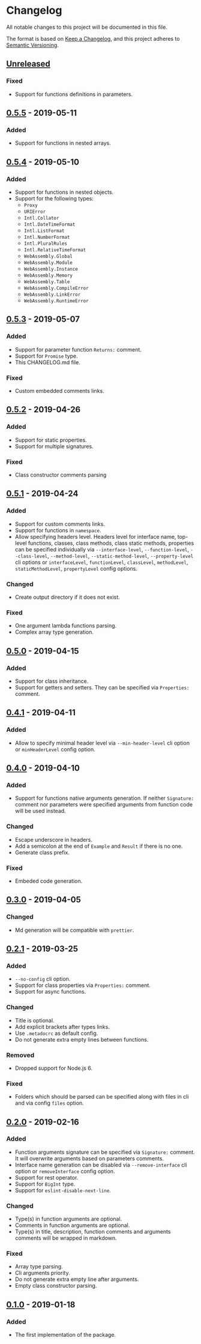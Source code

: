 # Changelog

All notable changes to this project will be documented in this file.

The format is based on [Keep a Changelog](https://keepachangelog.com/en/1.0.0/),
and this project adheres to
[Semantic Versioning](https://semver.org/spec/v2.0.0.html).

## [Unreleased][unreleased]

### Fixed

- Support for functions definitions in parameters.

## [0.5.5][] - 2019-05-11

### Added

- Support for functions in nested arrays.

## [0.5.4][] - 2019-05-10

### Added

- Support for functions in nested objects.
- Support for the following types:
  - `Proxy`
  - `URIError`
  - `Intl.Collator`
  - `Intl.DateTimeFormat`
  - `Intl.ListFormat`
  - `Intl.NumberFormat`
  - `Intl.PluralRules`
  - `Intl.RelativeTimeFormat`
  - `WebAssembly.Global`
  - `WebAssembly.Module`
  - `WebAssembly.Instance`
  - `WebAssembly.Memory`
  - `WebAssembly.Table`
  - `WebAssembly.CompileError`
  - `WebAssembly.LinkError`
  - `WebAssembly.RuntimeError`

## [0.5.3][] - 2019-05-07

### Added

- Support for parameter function `Returns:` comment.
- Support for `Promise` type.
- This CHANGELOG.md file.

### Fixed

- Custom embedded comments links.

## [0.5.2][] - 2019-04-26

### Added

- Support for static properties.
- Support for multiple signatures.

### Fixed

- Class constructor comments parsing

## [0.5.1][] - 2019-04-24

### Added

- Support for custom comments links.
- Support for functions in `namespace`.
- Allow specifying headers level. Headers level for interface name, top-level
  functions, classes, class methods, class static methods, properties can be
  specified individually via `--interface-level`, `--function-level`,
  `--class-level`, `--method-level`, `--static-method-level`,
  `--property-level` cli options or `interfaceLevel`, `functionLevel`,
  `classLevel`, `methodLevel`, `staticMethodLevel`, `propertyLevel` config
  options.

### Changed

- Create output directory if it does not exist.

### Fixed

- One argument lambda functions parsing.
- Complex array type generation.

## [0.5.0][] - 2019-04-15

### Added

- Support for class inheritance.
- Support for getters and setters. They can be specified via `Properties:`
  comment.

## [0.4.1][] - 2019-04-11

### Added

- Allow to specify minimal header level via `--min-header-level` cli option or
  `minHeaderLevel` config option.

## [0.4.0][] - 2019-04-10

### Added

- Support for functions native arguments generation. If neither `Signature:`
  comment nor parameters were specified arguments from function code will be
  used instead.

### Changed

- Escape underscore in headers.
- Add a semicolon at the end of `Example` and `Result` if there is no one.
- Generate class prefix.

### Fixed

- Embeded code generation.

## [0.3.0][] - 2019-04-05

### Changed

- Md generation will be compatible with `prettier`.

## [0.2.1][] - 2019-03-25

### Added

- `--no-config` cli option.
- Support for class properties via `Properties:` comment.
- Support for async functions.

### Changed

- Title is optional.
- Add explicit brackets after types links.
- Use `.metadocrc` as default config.
- Do not generate extra empty lines between functions.

### Removed

- Dropped support for Node.js 6.

### Fixed

- Folders which should be parsed can be specified along with files in cli and
  via config `files` option.

## [0.2.0][] - 2019-02-16

### Added

- Function arguments signature can be specified via `Signature:` comment. It
  will overwrite arguments based on parameters comments.
- Interface name generation can be disabled via `--remove-interface` cli
  option or `removeInterface` config option.
- Support for rest operator.
- Support for `BigInt` type.
- Support for `eslint-disable-next-line`.

### Changed

- Type(s) in function arguments are optional.
- Comments in function arguments are optional.
- Type(s) in title, description, function comments and arguments comments will
  be wrapped in markdown.

### Fixed

- Array type parsing.
- Cli arguments priority.
- Do not generate extra empty line after arguments.
- Empty class constructor parsing.

## [0.1.0][] - 2019-01-18

### Added

- The first implementation of the package.

[unreleased]: https://github.com/metarhia/metadoc/compare/v0.5.5...HEAD
[0.5.5]: https://github.com/metarhia/metadoc/compare/v0.5.4...v0.5.5
[0.5.4]: https://github.com/metarhia/metadoc/compare/v0.5.3...v0.5.4
[0.5.3]: https://github.com/metarhia/metadoc/compare/v0.5.2...v0.5.3
[0.5.2]: https://github.com/metarhia/metadoc/compare/v0.5.1...v0.5.2
[0.5.1]: https://github.com/metarhia/metadoc/compare/v0.5.0...v0.5.1
[0.5.0]: https://github.com/metarhia/metadoc/compare/v0.4.1...v0.5.0
[0.4.1]: https://github.com/metarhia/metadoc/compare/v0.4.0...v0.4.1
[0.4.0]: https://github.com/metarhia/metadoc/compare/v0.3.0...v0.4.0
[0.3.0]: https://github.com/metarhia/metadoc/compare/v0.2.1...v0.3.0
[0.2.1]: https://github.com/metarhia/metadoc/compare/v0.2.0...v0.2.1
[0.2.0]: https://github.com/metarhia/metadoc/compare/v0.1.0...v0.2.0
[0.1.0]: https://github.com/metarhia/metadoc/releases/tag/v0.1.0
